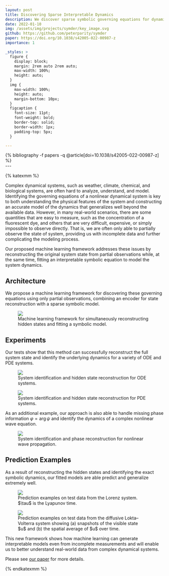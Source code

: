 ```yaml
---
layout: post
title: Discovering Sparse Interpretable Dynamics
description: We discover sparse symbolic governing equations for dynamical systems using only partial state observations.
date: 2022-01-10
img: /assets/img/projects/symder/key_image.svg
github: https://github.com/peterparity/symder
paper: https://doi.org/10.1038/s42005-022-00987-z
importance: 1

_styles: >
  figure {
    display: block;
    margin: 2rem auto 2rem auto;
    max-width: 100%;
    height: auto;
  }
  img {
    max-width: 100%;
    height: auto;
    margin-bottom: 10px;
  }
  figcaption {
    font-size: 11pt;
    font-weight: bold;
    border-top: solid;
    border-width: 1px;
    padding-top: 5px;
  }

---
```

<div class="publications">
{% bibliography -f papers -q @article[doi=10.1038/s42005-022-00987-z] %}
</div>
---

{% katexmm %}

Complex dynamical systems, such as weather, climate, chemical, and biological systems, are often hard to analyze, understand, and model. Identifying the governing equations of a nonlinear dynamical system is key to both understanding the physical features of the system and constructing an accurate model of the dynamics that generalizes well beyond the available data. However, in many real-world scenarios, there are some quantities that are easy to measure, such as the concentration of a fluorescent dye, and others that are very difficult, expensive, or simply impossible to observe directly. That is, we are often only able to partially observe the state of system, providing us with incomplete data and further complicating the modeling process.

Our proposed machine learning framework addresses these issues by reconstructing the original system state from partial observations while, at the same time, fitting an interpretable symbolic equation to model the system dynamics.

## Architecture
We propose a machine learning framework for discovering these governing equations using only partial observations, combining an encoder for state reconstruction with a sparse symbolic model.

<figure style="max-width: 800px">
  <img src="{{ site.url }}/assets/img/projects/symder/architecture.svg" style="background-color:white"/>
  <figcaption>Machine learning framework for simultaneously reconstructing hidden states and fitting a symbolic model.</figcaption>
</figure>

## Experiments
Our tests show that this method can successfully reconstruct the full system state and identify the underlying dynamics for a variety of ODE and PDE systems.

<figure style="max-width: 800px">
  <img src="{{ site.url }}/assets/img/projects/symder/ode_experiments.svg" style="background-color:white"/>
  <figcaption>System identification and hidden state reconstruction for ODE systems.</figcaption>
</figure>

<figure style="max-width: 800px">
  <img src="{{ site.url }}/assets/img/projects/symder/pde_experiments.svg" style="background-color:white"/>
  <figcaption>System identification and hidden state reconstruction for PDE systems.</figcaption>
</figure>

As an additional example, our approach is also able to handle missing phase information $\varphi = \arg \psi$ and identify the dynamics of a complex nonlinear wave equation.

<figure style="max-width: 400px">
  <img src="{{ site.url }}/assets/img/projects/symder/phase_reconstruction.svg" style="background-color:white"/>
  <figcaption>System identification and phase reconstruction for nonlinear wave propagation.</figcaption>
</figure>

## Prediction Examples
As a result of reconstructing the hidden states and identifying the exact symbolic dynamics, our fitted models are able predict and generalize extremely well.

<figure style="max-width: 400px">
  <img src="{{ site.url }}/assets/img/projects/symder/lorenz_prediction_examples.svg" style="background-color:white"/>
  <figcaption>Prediction examples on test data from the Lorenz system. $\tau$ is the Lyapunov time.</figcaption>
</figure>

<figure style="max-width: 400px">
  <img src="{{ site.url }}/assets/img/projects/symder/reac_diff_prediction.svg" style="background-color:white"/>
  <figcaption>Prediction examples on test data from the diffusive Lokta–Volterra system showing (a) snapshots of the visible state $u$ and (b) the spatial average of $u$ over time.</figcaption>
</figure>

This new framework shows how machine learning can generate interpretable models even from incomplete measurements and will enable us to better understand real-world data from complex dynamical systems.

Please see [our paper](https://www.nature.com/articles/s42005-022-00987-z.pdf) for more details.


{% endkatexmm %}
